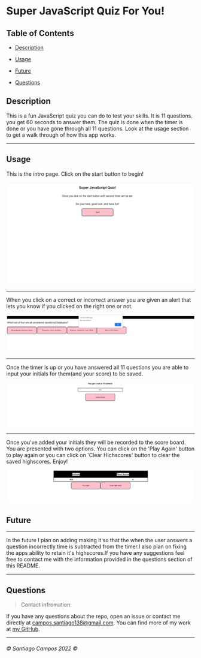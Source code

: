 # Super JavaScript Quiz For You!


## Table of Contents

* [Description](#description)

* [Usage](#usage)

* [Future](#future)

* [Questions](#questions)



## Description

This is a fun JavaScript quiz you can do to test your skills. It is 11 questions. you get 60 seconds to answer them. The quiz is done when the timer is done or you have gone through all 11 questions. Look at the usage section to get a walk through of how this app works. 


---

## Usage

This is the intro page. Click on the start button to begin!

![Intro to app](./images/Screenshot%20(9).png)

---
When you click on a correct or incorrect answer you are given an alert that lets you know if you clicked on the right one or not. 


![quiz in progress with alert](./images/Screenshot%20(17).png)

---

Once the timer is up or you have answered all 11 questions you are able to input your initials for them(and your score) to be saved.


![Input initials to have your highschore recorded](./images/Screenshot%20(14).png)

---

Once you've added your initials they will be recorded to the score board. You are presented with two options. You can click on the 'Play Again' button to play again or you can click on 'Clear Hichscores' button to clear the saved highscores. Enjoy!


![high score table](./images/Screenshot%20(16).png)

## Future
--- 
In the future I plan on adding making it so that the when the user answers a question incorrectly time is subtracted from the timer.I also plan on fixing the apps ability to retain it's highscores.If you have any suggestions feel free to contact me with the information provided in the questions section of this README.



---
## Questions


>Contact infromation:

If you have any questions about the repo, open an issue or contact me directly at campos.santiago138@gmail.com. You can find
more of my work at [my GitHub](https://github.com/Everyone1138).

---

###### ©️ Santiago Campos 2022 ©️